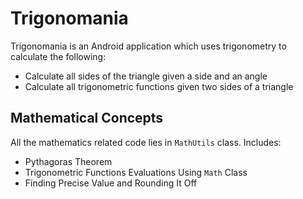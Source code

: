 # Trigonomania

Trigonomania is an Android application which uses trigonometry to calculate the following:
- Calculate all sides of the triangle given a side and an angle
- Calculate all trigonometric functions given two sides of a triangle

## Mathematical Concepts

All the mathematics related code lies in `MathUtils` class. Includes:

- Pythagoras Theorem
- Trigonometric Functions Evaluations Using `Math` Class
- Finding Precise Value and Rounding It Off
